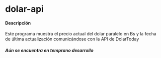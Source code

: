 # dolar-api

#### Descripción
Este programa muestra el precio actual del dolar paralelo en Bs y la fecha de última actualización comunicándose con la API de DolarToday


##### Aún se encuentra en temprano desarrollo
